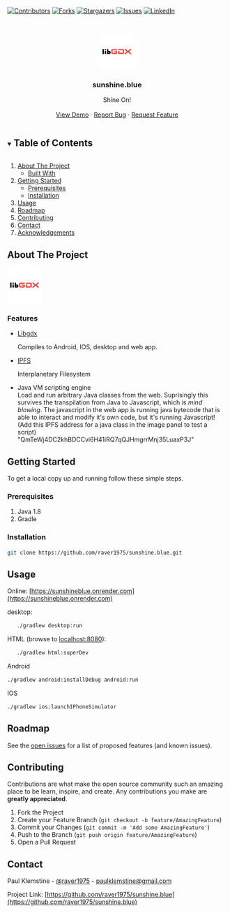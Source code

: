 <!-- PROJECT SHIELDS -->

[![Contributors][contributors-shield]][contributors-url]
[![Forks][forks-shield]][forks-url]
[![Stargazers][stars-shield]][stars-url]
[![Issues][issues-shield]][issues-url]
[![LinkedIn][linkedin-shield]][linkedin-url]



<!-- PROJECT LOGO -->
<br />
<p align="center">
  <a href="https://sunshineblue.onrender.com">
    <img src="android/ic_launcher-web.png" alt="Logo" width="80" height="80">
  </a>

<h3 align="center">sunshine.blue</h3>

  <p align="center">
    Shine On!
    <br />
    <br />
    <a href="https://sunshineblue.onrender.com">View Demo</a>
    ·
    <a href="https://github.com/raver1975/sunshine.blue/issues">Report Bug</a>
    ·
    <a href="https://github.com/raver1975/sunshine.blue/issues">Request Feature</a>
  </p>



<!-- TABLE OF CONTENTS -->
<details open="open">
  <summary><h2 style="display: inline-block">Table of Contents</h2></summary>
  <ol>
    <li>
      <a href="#about-the-project">About The Project</a>
      <ul>
        <li><a href="#built-with">Built With</a></li>
      </ul>
    </li>
    <li>
      <a href="#getting-started">Getting Started</a>
      <ul>
        <li><a href="#prerequisites">Prerequisites</a></li>
        <li><a href="#installation">Installation</a></li>
      </ul>
    </li>
    <li><a href="#usage">Usage</a></li>
    <li><a href="#roadmap">Roadmap</a></li>
    <li><a href="#contributing">Contributing</a></li>
    <li><a href="#contact">Contact</a></li>
    <li><a href="#acknowledgements">Acknowledgements</a></li>
  </ol>
</details>



<!-- ABOUT THE PROJECT -->

## About The Project

<a ref="sunshineblue.onrender.com"><img src="android/ic_launcher-web.png" alt="Logo" width="80" height="80"></a>
<br/>

### Features

* [Libgdx](https://libgdx.com)

  Compiles to Android, IOS, desktop and web app.
  

* [IPFS](https://ipfs.io/)

   Interplanetary Filesystem


* Java VM scripting engine<br/>
  Load and run arbitrary Java classes from the web. 
  Suprisingly this survives the transpilation from Java to Javascript, which is *mind blowing*. The javascript in the web app is running java bytecode that is able to interact and modify it's own code, but it's running Javascript!<br/>(Add this IPFS address for a java class in the image panel to test a script)<br/> "QmTeWj4DC2khBDCCvi6H41iRQ7qQJHmgrrMnj35LuaxP3J"




  
<!-- GETTING STARTED -->

## Getting Started

To get a local copy up and running follow these simple steps.

### Prerequisites

1. Java 1.8
2. Gradle

### Installation

   ```sh
   git clone https://github.com/raver1975/sunshine.blue.git
   ```

<!-- USAGE EXAMPLES -->

## Usage

Online:
[https://sunshineblue.onrender.com](https://sunshineblue.onrender.com)


desktop:
```sh
   ./gradlew desktop:run
   ```

HTML  (browse to [localhost:8080](localhost:8080)):
```sh
   ./gradlew html:superDev
   ```

Android
```sh
./gradlew android:installDebug android:run
```

IOS
```sh
./gradlew ios:launchIPhoneSimulator
```

<!-- ROADMAP -->

## Roadmap

See the [open issues](https://github.com/raver1975/sunshine.blue/issues) for a list of proposed features (and known
issues).



<!-- CONTRIBUTING -->

## Contributing

Contributions are what make the open source community such an amazing place to be learn, inspire, and create. Any
contributions you make are **greatly appreciated**.

1. Fork the Project
2. Create your Feature Branch (`git checkout -b feature/AmazingFeature`)
3. Commit your Changes (`git commit -m 'Add some AmazingFeature'`)
4. Push to the Branch (`git push origin feature/AmazingFeature`)
5. Open a Pull Request

<!-- CONTACT -->

## Contact

Paul Klemstine - [@raver1975](https://twitter.com/raver1975) - paulklemstine@gmail.com

Project Link: [https://github.com/raver1975/sunshine.blue](https://github.com/raver1975/sunshine.blue)

<!-- MARKDOWN LINKS & IMAGES -->
<!-- https://www.markdownguide.org/basic-syntax/#reference-style-links -->

[contributors-shield]: https://img.shields.io/github/contributors/raver1975/sunshine.blue.svg?style=for-the-badge

[contributors-url]: https://github.com/raver1975/sunshine.blue/graphs/contributors

[forks-shield]: https://img.shields.io/github/forks/raver1975/sunshine.blue.svg?style=for-the-badge

[forks-url]: https://github.com/raver1975/sunshine.blue/network/members

[stars-shield]: https://img.shields.io/github/stars/raver1975/sunshine.blue.svg?style=for-the-badge

[stars-url]: https://github.com/raver1975/sunshine.blue/stargazers

[issues-shield]: https://img.shields.io/github/issues/raver1975/sunshine.blue.svg?style=for-the-badge

[issues-url]: https://github.com/raver1975/sunshine.blue/issues

[linkedin-shield]: https://img.shields.io/badge/-LinkedIn-black.svg?style=for-the-badge&logo=linkedin&colorB=555

[linkedin-url]: https://linkedin.com/in/paulklemstine